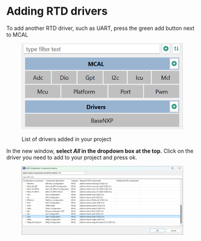 # Adding RTD drivers

To add another RTD driver, such as UART, press the green add button next to MCAL

<figure><img src="../../.gitbook/assets/image (36).png" alt=""><figcaption><p>List of drivers added in your project</p></figcaption></figure>

In the new window, **select&#x20;**_**All**_**&#x20;in the dropdown box at the top.** Click on the driver you need to add to your project and press ok.

<figure><img src="../../.gitbook/assets/image (37).png" alt=""><figcaption></figcaption></figure>
